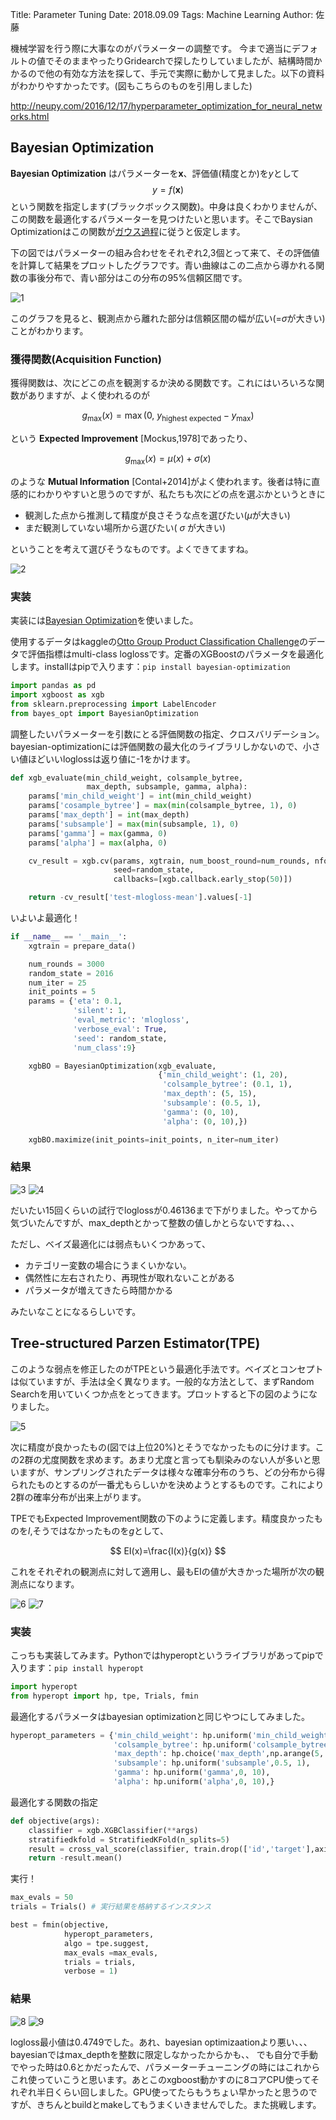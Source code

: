 Title: Parameter Tuning
Date: 2018.09.09
Tags: Machine Learning
Author: 佐藤

機械学習を行う際に大事なのがパラメーターの調整です。
今まで適当にデフォルトの値でそのままやったりGridearchで探したりしていましたが、結構時間かかるので他の有効な方法を探して、手元で実際に動かして見ました。以下の資料がわかりやすかったです。(図もこちらのものを引用しました)

<http://neupy.com/2016/12/17/hyperparameter_optimization_for_neural_networks.html>

## Bayesian Optimization

**Bayesian Optimization** はパラメーターを$\boldsymbol{x}$、評価値(精度とか)を$y$として
$$
y=f(\boldsymbol{x})
$$
という関数を指定します(ブラックボックス関数)。中身は良くわかりませんが、この関数を最適化するパラメーターを見つけたいと思います。そこでBaysian Optimizationはこの関数が<a href="http://www.yasuhisay.info/entry/20091011/1255189429">ガウス過程</a>に従うと仮定します。

下の図ではパラメーターの組み合わせをそれぞれ2,3個とって来て、その評価値を計算して結果をプロットしたグラフです。青い曲線はこの二点から導かれる関数の事後分布で、青い部分はこの分布の95%信頼区間です。

![1]({attach}images/parameter_tuning_figs/gaussian-process-example.png)

このグラフを見ると、観測点から離れた部分は信頼区間の幅が広い(=$\sigma$が大きい)ことがわかります。

### 獲得関数(Acquisition Function)

獲得関数は、次にどこの点を観測するか決める関数です。これにはいろいろな関数がありますが、よく使われるのが  

$$
g_\max (x)=\max(0,\ y_{\text{highest expected}}-y_{\max})
$$

という **Expected Improvement** [Mockus,1978]であったり、  

$$
g_\max (x)=\mu(x)+\sigma(x)
$$

のような **Mutual Information** [Contal+2014]がよく使われます。後者は特に直感的にわかりやすいと思うのですが、私たちも次にどの点を選ぶかというときに

- 観測した点から推測して精度が良さそうな点を選びたい($\mu$が大きい)  
- まだ観測していない場所から選びたい( $\sigma$ が大きい)

ということを考えて選びそうなものです。よくできてますね。

![2]({attach}images/parameter_tuning_figs/expected-improvement-example.png)

### 実装
実装には<a href="https://github.com/fmfn/BayesianOptimization">Bayesian Optimization</a>を使いました。

使用するデータはkaggleの<a href="https://www.kaggle.com/c/otto-group-product-classification-challenge#evaluation">Otto Group Product Classification Challenge</a>のデータで評価指標はmulti-class loglossです。定番のXGBoostのパラメータを最適化します。installはpipで入ります：`pip install bayesian-optimization`

``` python
import pandas as pd
import xgboost as xgb
from sklearn.preprocessing import LabelEncoder
from bayes_opt import BayesianOptimization
```

調整したいパラメーターを引数にとる評価関数の指定、クロスバリデーション。bayesian-optimizationには評価関数の最大化のライブラリしかないので、小さい値ほどいいloglossは返り値に-1をかけます。

``` python
def xgb_evaluate(min_child_weight, colsample_bytree,
                 max_depth, subsample, gamma, alpha):
    params['min_child_weight'] = int(min_child_weight)
    params['cosample_bytree'] = max(min(colsample_bytree, 1), 0)
    params['max_depth'] = int(max_depth)
    params['subsample'] = max(min(subsample, 1), 0)
    params['gamma'] = max(gamma, 0)
    params['alpha'] = max(alpha, 0)

    cv_result = xgb.cv(params, xgtrain, num_boost_round=num_rounds, nfold=5,
                       seed=random_state,
                       callbacks=[xgb.callback.early_stop(50)])

    return -cv_result['test-mlogloss-mean'].values[-1]
```

いよいよ最適化！

``` python
if __name__ == '__main__':
    xgtrain = prepare_data()

    num_rounds = 3000
    random_state = 2016
    num_iter = 25
    init_points = 5
    params = {'eta': 0.1,
              'silent': 1,
              'eval_metric': 'mlogloss',
              'verbose_eval': True,
              'seed': random_state,
              'num_class':9}

    xgbBO = BayesianOptimization(xgb_evaluate,
                                 {'min_child_weight': (1, 20),
                                  'colsample_bytree': (0.1, 1),
                                  'max_depth': (5, 15),
                                  'subsample': (0.5, 1),
                                  'gamma': (0, 10),
                                  'alpha': (0, 10),})

    xgbBO.maximize(init_points=init_points, n_iter=num_iter)
```

### 結果

![3]({attach}images/parameter_tuning_figs/result.png)
![4]({attach}images/parameter_tuning_figs/result2.png)

だいたい15回くらいの試行でloglossが0.46136まで下がりました。やってから気づいたんですが、max_depthとかって整数の値しかとらないですね、、、

ただし、ベイズ最適化には弱点もいくつかあって、

- カテゴリー変数の場合にうまくいかない。  
- 偶然性に左右されたり、再現性が取れないことがある  
- パラメータが増えてきたら時間かかる

みたいなことになるらしいです。

## Tree-structured Parzen Estimator(TPE)

このような弱点を修正したのがTPEという最適化手法です。ベイズとコンセプトは似ていますが、手法は全く異なります。一般的な方法として、まずRandom Searchを用いていくつか点をとってきます。プロットすると下の図のようになりました。

![5]({attach}images/parameter_tuning_figs/tpe-observation-groups.png)

次に精度が良かったもの(図では上位20%)とそうでなかったものに分けます。この2群の尤度関数を求めます。あまり尤度と言っても馴染みのない人が多いと思いますが、サンプリングされたデータは様々な確率分布のうち、どの分布から得られたものとするのが一番尤もらしいかを決めようとするものです。これにより2群の確率分布が出来上がります。

TPEでもExpected Improvement関数の下のように定義します。精度良かったものを$l$,そうではなかったものを$g$として、

$$
EI(x)=\frac{l(x)}{g(x)}
$$

これをそれぞれの観測点に対して適用し、最もEIの値が大きかった場所が次の観測点になります。

![6]({attach}images/parameter_tuning_figs/tpe-sampled-candidates.png)
![7]({attach}images/parameter_tuning_figs/tpe-expected-improvement.png)

### 実装
こっちも実装してみます。Pythonではhyperoptというライブラリがあってpipで入ります：`pip install hyperopt`

```python
import hyperopt
from hyperopt import hp, tpe, Trials, fmin
```

最適化するパラメータはbayesian optimizationと同じやつにしてみました。

```python
hyperopt_parameters = {'min_child_weight': hp.uniform('min_child_weight',1,20),
                       'colsample_bytree': hp.uniform('colsample_bytree',0.1, 1),
                       'max_depth': hp.choice('max_depth',np.arange(5, 15)),
                       'subsample': hp.uniform('subsample',0.5, 1),
                       'gamma': hp.uniform('gamma',0, 10),
                       'alpha': hp.uniform('alpha',0, 10),}
```

最適化する関数の指定

```python
def objective(args):
    classifier = xgb.XGBClassifier(**args)
    stratifiedkfold = StratifiedKFold(n_splits=5)
    result = cross_val_score(classifier, train.drop(['id','target'],axis = 1), train.target, cv=stratifiedkfold,scoring='neg_log_loss')
    return -result.mean()
```

実行！

```python
max_evals = 50
trials = Trials() # 実行結果を格納するインスタンス

best = fmin(objective,
            hyperopt_parameters,
            algo = tpe.suggest,
            max_evals =max_evals,
            trials = trials,
            verbose = 1)
```

### 結果

![8]({attach}images/parameter_tuning_figs/loss.jpg)
![9]({attach}images/parameter_tuning_figs/best_param.png)

logloss最小値は0.4749でした。あれ、bayesian optimizaationより悪い、、、bayesianではmax_depthを整数に限定しなかったからかも、、
でも自分で手動でやった時は0.6とかだったんで、パラメーターチューニングの時にはこれからこれ使っていこうと思います。あとこのxgboost動かすのに8コアCPU使ってそれぞれ半日くらい回しました。GPU使ってたらもうちょい早かったと思うのですが、きちんとbuildとmakeしてもうまくいきませんでした。また挑戦します。
